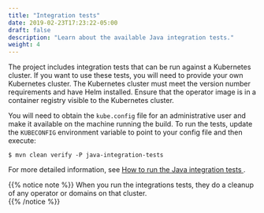 ```yaml
---
title: "Integration tests"
date: 2019-02-23T17:23:22-05:00
draft: false
description: "Learn about the available Java integration tests."
weight: 4
---
```



The project includes integration tests that can be run against a Kubernetes cluster.  If you want to use these tests, you will need to provide your own Kubernetes cluster.  The Kubernetes cluster must meet the version number requirements and have Helm installed.  Ensure that the operator image is in a container registry visible to the Kubernetes cluster.


You will need to obtain the `kube.config` file for an administrative user and make it available on the machine running the build.  To run the tests, update the `KUBECONFIG` environment variable to point to your config file and then execute:

```shell
$ mvn clean verify -P java-integration-tests
```

For more detailed information, see [How to run the Java integration tests ](https://github.com/oracle/weblogic-kubernetes-operator/tree/main/integration-tests#how-to-run-the-java-integration-tests).

{{% notice note %}}
When you run the integrations tests, they do a cleanup of any operator or domains on that cluster.   
{{% /notice %}}
